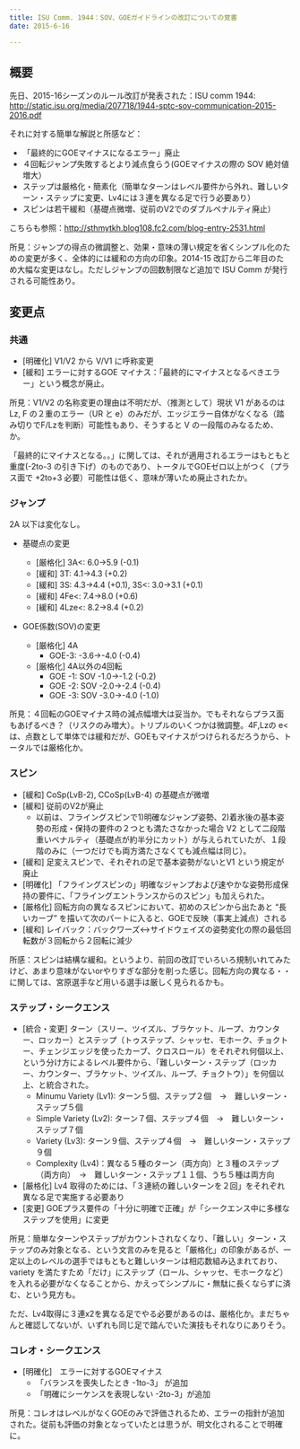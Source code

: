 ```yaml
---
title: ISU Comm. 1944：SOV、GOEガイドラインの改訂についての覚書
date: 2015-6-16

---
```


## 概要
先日、2015-16シーズンのルール改訂が発表された：ISU comm 1944: http://static.isu.org/media/207718/1944-sptc-sov-communication-2015-2016.pdf

それに対する簡単な解説と所感など：

- 「最終的にGOEマイナスになるエラー」廃止
- ４回転ジャンプ失敗するとより減点食らう(GOEマイナスの際の SOV 絶対値増大）
- ステップは厳格化・簡素化（簡単なターンはレベル要件から外れ、難しいターン・ステップに変更、Lv4には３連を異なる足で行う必要あり）
- スピンは若干緩和（基礎点微増、従前のV2でのダブルペナルティ廃止）

こちらも参照：http://sthmytkh.blog108.fc2.com/blog-entry-2531.html

所見：ジャンプの得点の微調整と、効果・意味の薄い規定を省くシンプル化のための変更が多く、全体的には緩和の方向の印象。2014-15 改訂から二年目のため大幅な変更はなし。ただしジャンプの回数制限など追加で ISU Comm が発行される可能性あり。

## 変更点
### 共通

- [明確化] V1/V2 から V/V1 に呼称変更
- [緩和] エラーに対するGOE マイナス：「最終的にマイナスとなるべきエラー」という概念が廃止。

所見：V1/V2 の名称変更の理由は不明だが、（推測として）現状 V1 があるのは Lz, F の２重のエラー（UR と e）のみだが、エッジエラー自体がなくなる（踏み切りでF/Lzを判断）可能性もあり、そうすると V の一段階のみなるため、か。

「最終的にマイナスとなる。。」に関しては、それが適用されるエラーはもともと重度(-2to-3 の引き下げ）のものであり、トータルでGOEゼロ以上がつく（プラス面で +2to+3 必要）可能性は低く、意味が薄いため廃止されたか。

### ジャンプ

2A 以下は変化なし。

- 基礎点の変更

  - [厳格化] 3A<: 6.0→5.9 (-0.1)
  - [緩和] 3T: 4.1→4.3 (+0.2)
  - [緩和] 3S: 4.3→4.4 (+0.1), 3S<: 3.0→3.1 (+0.1)
  - [緩和] 4Fe<: 7.4→8.0 (+0.6)
  - [緩和] 4Lze<: 8.2→8.4 (+0.2)
- GOE係数(SOV)の変更
  - [厳格化] 4A
    - GOE-3: -3.6→-4.0 (-0.4)
  - [厳格化] 4A以外の4回転
    - GOE -1: SOV -1.0→-1.2 (-0.2)
	- GOE -2: SOV -2.0→-2.4 (-0.4)
	- GOE -3: SOV -3.0→-4.0 (-1.0)

所見：４回転のGOEマイナス時の減点幅増大は妥当か。でもそれならプラス面もあげるべき？（リスクのみ増大）。トリプルのいくつかは微調整。4F,Lzの e< は、点数として単体では緩和だが、GOEもマイナスがつけられるだろうから、トータルでは厳格化か。

### スピン

- [緩和] CoSp(LvB-2), CCoSp(LvB-4) の基礎点が微増
- [緩和] 従前のV2が廃止
  - 以前は、フライングスピンで1)明確なジャンプ姿勢、2)着氷後の基本姿勢の形成・保持の要件の２つとも満たさなかった場合 V2 として二段階重いペナルティ（基礎点が約半分にカット）が与えられていたが、１段階のみに（一つだけでも両方満たさなくても減点幅は同じ）。
- [緩和] 足変えスピンで、それぞれの足で基本姿勢がないとV1 という規定が廃止
- [明確化] 「フライングスピンの」明確なジャンプおよび速やかな姿勢形成保持の要件に、「フライングエントランスからのスピン」も加えられた。
- [厳格化] 回転方向の異なるスピンにおいて、初めのスピンから出たあと “長いカーブ” を描いて次のパートに入ると、GOEで反映（事実上減点）される
- [緩和] レイバック：バックワーズ↔サイドウェイズの姿勢変化の際の最低回転数が３回転から２回転に減少

所感：スピンは結構な緩和。というより、前回の改訂でいろいろ規制いれてみたけど、あまり意味がないorやりすぎな部分を削った感じ。回転方向の異なる・・に関しては、宮原選手など用いる選手は厳しく見られるかも。

### ステップ・シークエンス

- [統合・変更] ターン（スリー、ツイズル、ブラケット、ループ、カウンター、ロッカー）とステップ（トゥステップ、シャッセ、モホーク、チョクトー、チェンジエッジを使ったカーブ、クロスロール）をそれぞれ何個以上、という分け方によるレベル要件から、「難しいターン・ステップ（ロッカー、カウンター、ブラケット、ツイズル、ループ、チョクトウ）」を何個以上、と統合された。
  - Minumu Variety (Lv1): ターン５個、ステップ２個　→　難しいターン・ステップ５個
  - Simple Variety (Lv2): ターン７個、ステップ４個　→　難しいターン・ステップ７個
  - Variety (Lv3): ターン９個、ステップ４個　→　難しいターン・ステップ９個
  - Complexity (Lv4)：異なる５種のターン（両方向）と３種のステップ（両方向）　→　難しいターン・ステップ１１個、うち５種は両方向
- [厳格化] Lv4 取得のためには、「３連続の難しいターンを２回」をそれぞれ異なる足で実施する必要あり
- [変更] GOEプラス要件の「十分に明確で正確」が「シークエンス中に多様なステップを使用」に変更

所見：簡単なターンやステップがカウントされなくなり、「難しい」ターン・ステップのみ対象となる、という文言のみを見ると「厳格化」の印象があるが、一定以上のレベルの選手ではもともと難しいターンは相応数組み込まれており、variety を満たすため「だけ」にステップ（ロール、シャッセ、モホークなど）を入れる必要がなくなることから、かえってシンプルに・無駄に長くならずに済む、という見方も。

ただ、Lv4取得に３連x2を異なる足でやる必要があるのは、厳格化か。まだちゃんと確認してないが、いずれも同じ足で踏んでいた演技もそれなりにありそう。

### コレオ・シークエンス

- [明確化]　エラーに対するGOEマイナス
  - 「バランスを喪失したとき -1to-3」 が追加
  - 「明確にシーケンスを表現しない -2to-3」が追加

所見：コレオはレベルがなくGOEのみで評価されるため、エラーの指針が追加された。従前も評価の対象となっていたとは思うが、明文化されることで明確に。
